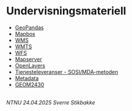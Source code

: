 # Undervisningsmateriell

- [GeoPandas](geopandas)
- [Mapbox](mapbox)
- [WMS](wms)
- [WMTS](wmts)
- [WFS](wfs/vannkraft)
- [Mapserver](mapserver)
- [OpenLayers](openlayers)
- [Tjenesteleveranser - SOSI/MDA-metoden](tjenesteleveranser)
- [Metadata](metadata)
- [GEOM2430](GEOM2430)


\
_NTNU 24.04.2025 Sverre Stikbakke_